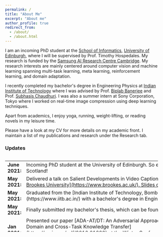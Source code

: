 ```yaml
---
permalink: /
title: "About Me"
excerpt: "About me"
author_profile: true
redirect_from: 
  - /about/
  - /about.html
---
```


I am an incoming PhD student at the [School of Informatics](https://www.ed.ac.uk/informatics), [University of Edinburgh](https://www.ed.ac.uk/), where I will be supervised by Prof. Timothy Hospedales. My research is funded by the [Samsung AI Research Centre Cambridge](https://research.samsung.com/aicenter_cambridge). My research interests are mainly centered around computer vision and machine learning spanning multi-task learning, meta learning, reinforcement learning, and domain adaptation.


I recently completed my bachelor's degree in Engineering Physics at [Indian Institute of Technology](https://www.iitb.ac.in) where I was advised by Prof. [Biplab Banerjee](https://biplab-banerjee.github.io/) and Prof. [Subhasis Chaudhuri](https://www.ee.iitb.ac.in/~sc/main/main.html). I was also a summer intern at Sony Corporation, Tokyo where I worked on real-time image compression using deep learning techniques. 


Apart from academics, I enjoy yoga, running, weight-lifting, or reading novels in my leisure time.


Please have a look at my CV for more details on my academic front. I maintain a list of my publications and research  under the Research tab.  

### Updates

<div style="height:250px;overflow:auto;">
<table>
<col width="100px">
<col width="630px">
<tr><td><b>June 2021:</b></td><td>Incoming PhD student at the University of Edinburgh. So excited to explore Scotland!</td></tr>
<tr><td><b>May 2021:</b></td><td>Delivered a talk on Salient Developments in Video Captioning at the <a href="https://cms.brookes.ac.uk/staff/FabioCuzzolin/" Visual AI Lab </a>, [Oxford Brookes University](https://www.brookes.ac.uk/). Slides can be found here.</td></tr>
<tr><td><b>May 2021:</b></td><td>Graduated from the [Indian Institute of Technology, Bombay](https://www.iitb.ac.in/) with a bachelor's degree in Engineering Physics</td></tr>
<tr><td><b>May 2021:</b></td><td>Finally submitted my bachelor's thesis, which can be found here and here</td></tr>
<tr><td><b>Jan 2021:</b></td><td>Presented our paper [ADA-AT/DT: An Adversarial Approach for Cross-Domain and Cross-Task Knowledge Transfer](https://arxiv.org/pdf/2010.01999) at the Winter Conference on Applications in Computer Vision (WACV) 2021 </td></tr>
<tr><td><b>Jan 2021:</b></td><td>Presented our paper [A Novel Actor Dual-Critic Model for Remote Sensing Image Captioning](https://openaccess.thecvf.com/content/WACV2021/papers/Chavhan_ADA-ATDT_An_Adversarial_Approach_for_Cross-Domain_and_Cross-Task_Knowledge_Transfer_WACV_2021_paper.pdf) at the Internation Conference on Pattern Recognition (ICPR) 2021 </td></tr>
<tr><td><b>Aug 2020:</b></td><td>Completed my remote internship at the Tokyo Laboratories, Sony Corporation working on Deep Learning Techniques for Image Compression</td></tr>
<tr><td><b> Dec 2019:</b></td><td> Attended the National conference on Computer Vision Pattern Recognition, Image Processing and Graphics 2019, Hubli, Karnataka. It was a really great experience!</td></tr>
<tr><td><b> June 2019:</b></td><td> I received an AP grade for the course "Machine Learning for Remote sensing - II", for being in top 1%.</td></tr>
<tr><td><b> April 2019:</b></td><td> Gave a talk on the topic Generative Adversarial Networks on Image Style Transfer  under Reflections, Web and Coding Club, IIT Bombay</td></tr>
<tr><td><b> May 2018:</b></td><td> Awarded the Technical Freshman of the Year in IIT Bombay! </td></tr>

